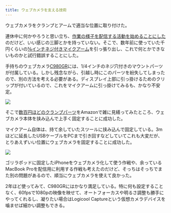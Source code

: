 ```yaml
---
title: ウェブカメラを支える技術
---
```

ウェブカメラをクランプとアームで適当な位置に取り付けた。

連休中に何かやろうと思い立ち、[作業の様子を配信する活動を始めることにした](https://www.youtube.com/channel/UC5s-KpSDGzxWPWNv94PnJHw)のだけど、いい感じの三脚とかを持っていない。そこで、数年前に使っていた千円くらいの[⅝インチネジ付きマイクアーム](https://www.amazon.co.jp/dp/B074T9CT1R)を引っ張り出し、これで何とかできないものかと試行錯誤することにした。

手持ちのウェブカメラ[C980GR](https://www.amazon.co.jp/dp/B086R71LGW)には、1/4インチのネジ穴付きのマウントパーツが付属している。しかし残念ながら、引越し時にこのパーツを紛失してしまったので、別の方法を考える必要がある。ディスプレイ上部に引っ掛けるためのクリップが付いているので、これをマイクアームに引っ掛けてみるも、かなり不安定。

![](https://lh3.googleusercontent.com/docs/AG8NV2bOwgAc4MIsB1ctGTJ3zcVtE6YoNsiy0lcitR3ZRy3omFhkUsVq_YVFXlzST6sMxzNUaKf7tL1JHW_3SM0EvlRQQsyfNAOBzdJGw7etuZhyNt-2tKqycH5Nx3ExgW9Z1rHKU-lssaI-md5Q2vsS10qp3VGT2R49bkR3YW5vwlbUNJiPvKO7U7hjSI7LYUfalLdF4A76cYNIrY75ZPdjGw3Mes7hg9zM6OO4z89b21oyA4pDkU7M3-hb48Y8OfwSxBTamC2xNJx0eBh8Fat7Loaj5b7rrz2E2QUhCMp0xRWfzh1t_5TE7YHSXwCx8jhgqc-fkK3HIGkS8CBouxxJGserLzZMWLgGy1ZGyOkkj4l-EfSHR1IDAItcqFocjSZBRoc4lR0vOSz6H2D-jR6YBCRtQ7JPpdKhnSqFeV2ZEzy-_xyHvuVN7kjES1_hdCzlOGSfEaIv4S7-kqly60JIU9NiZPusuA-VoFwqxijnog05YEP3j2bxRV6vfxVwdIjY_a5PIlh4dWUsHPvA01IOWZ1kIZluZrmi6ChgCisZ-S1dMCtYj2zTlCZIhtVACZxz_PG446jtwV5tvpDSVqusYWe303pOzLqI7SQhUTQAhPcCfMzpLYd3WTkwu2Wun15yJ3vWU2A_EMJAKkapJq25Atcb_aWP-TMz6LriIb3qkMQwFD2gcYoI2JyTs3IKKHPxL2A76CdVCpWCqDJdVWZW6kmCw6sqallDkN9MANtMlOYO2XFMUp8Qhed4Dovq7QfdojY03cEwbyfhp6mdVRy2AuNVTCXyRf7MAYRpAHK1uexcfiOqkZZaptB3LgwckdnDF2XXGzVi6M-dl7XK_Qyx8mBJq37CASR33SSe5PjP8zj7enuvwSx5rtivZjo_um9DERHHX-dKEQehi0Y6wT91pmRdi5s3BmQ8KsSu5QfVEXfpN6bSF167W0JA_86Mb7jRZKpSphG48xLwSHbQDLOyKHMd_Xs6KAqPvDeXwDXCVFUEKZrF8AhbrXhrR5Sy066nDmygD6e-TBgoQP1TQHu4l_YkXS4PurVFUHWVMllTc0kFHyiIEnRxTy-0EIBuhHCnwpd8zLp50BTMHSP6IoL01z-gwrlNgaf2X8JsY8mtRDaKIu4ZlSSle-lUZ7SC5f3xGXzekCLf5CuFSwwn3qwi2HiAWu6SOjYrj5u21N3DfmGDlBsuSti1rMR0CMGNlLkrXWSk8oydk7D4Mn3-onbKsCuoOWeGwN1frnOl5kf1VOcg0b-6)

そこで[数百円ほどのクランプパーツ](https://www.amazon.co.jp/dp/B0832PFWCV)をAmazonで雑に見繕ってみたところ、ウェブカメラ本体を挟み込んで上手く固定することに成功した。

マイクアーム自体は、持て余していたスツールに挟み込んで固定している。3mほどに延長したUSBケーブルをPCまで引き回すなどしていてこれも大変だが、とりあえずいい位置にウェブカメラを固定することに成功した。

![](https://lh3.googleusercontent.com/docs/AG8NV2bK7R5WraG_NI4QhxT7Iz_62Cbm_yYuIjJ2OQgMRp3368o8XFMUyazMrYcAiIkWnOq_TqivWyxINV3g9UIHsx2GJ_94W-9r1o32qabD6qw0-y3qexKObT40t4Jwn3SjF69n-zCGHvK60vKYeuP8oipgDYwzawCt_ZWrlcz5b4rzkd4Rhu7HBo5unmW72apiFe-Y9ebvlLIpF6fjTsznrEdHNZz6TxGD4YwyZXI3MRuaoSz1TqKzPazoq1FgfBc-kQ60fA4ed-cB7lyVb5TvJ36bfqzFXbOrV2_HfFYa2Kb2zPEF0lLHJCrQtzI8C6_vK1FjIKLbG8dRNeIykPvA4eQN0TJ-soilABHRreibZA_Iug4yXPGZNNgpc2pfIB-b7nQQNvhgXfRg6170vDKOwPtc2894hsPmQCLij27vBS8uKFiGnWXYGdiih-isGEmWWXgVBI_4KeUUNnfR0BJjIVMGRmi5oQYKOXGQ4QIv70ERODmUSqyBJ4BJMG00CLswdAmTlGcKHz76RiVhJM32C37q6E0FY6uQ0Ybs52ccjDBX0qjfVppfXZCJfxjrgc2HWZYSTTEiTICcseJTbRSiwkGJCeWyKRd_StkcWwYSWhFGZzD8EJ05u6I70b0oMQND-x7lcQIKmoAOPjKXa_y9e27M-4YlGqd9AfRr2_TYUKkTrBxTdGza4-H-yAcjHK6l4V5eRRvfPE81HTUUGYtgGgQNl4I28JeYQZ6n1-pvX2t5mzIqF0xugewzT_7jl_VZyQb1tamIqKmtvphYDWZTQhGW_wcZQe46FZ24DPmRgrn8BVHlrwCbd_F-ip5vx5wkdx1j_aXh8a_mzLpHdfkScSCfJhPTo_LYLHxZU1-VrQc3kK9kqHqLoAt_i_7Ou272NZpW-K92jGB9F8_bfZGmSijQexc_e0QIUQKLyPJxPwCspfTROhqjGyt4bUNfSfYnqO3_BdWb3hnsdLVlzDErMpPDi_0druroOl8Ig9rh6nywpmkQuxmrKG5A7TtpnKElD914t7nXtkf4JLGaAk6Nh0conkM3TeWdnvKJC_I2ls4MX7y9-hkLbsi18c_lO2tKC46hVRhnPKQU8brN_Gi4uYQVw9ftpqNz0l5WKzksgfOcZCJAC6Cg1ckYe_LIlFi0Bn5q3soMQgv9i-WKKV_1T2rkqXvQ7PeRNaMZlyT4lIe5TEHiKcYNnaF4GeQPh7Wln7f2Um8HVlLlqnNC7kIZIyoPftyLcFKijBPoHuYaXyClNlWZ)

ゴリラポッドに固定したiPhoneをウェブカメラ化して使う作戦や、余っているMacBook Proを配信用に利用する作戦も考えたのだけど、そっちはそっちでまた別の問題があるので、順当にウェブカメラを使えて良かった。

2年ほど使ってみて、C980GRにはかなり満足している。特に何も設定することなく、60fpsで1080pの映像を映せて、オートフォーカスや明るさ調整も勝手にやってくれるし、凝りたい場合はLogicool Captureという仮想カメラデバイスを噛ませば細かい調整もできる。
